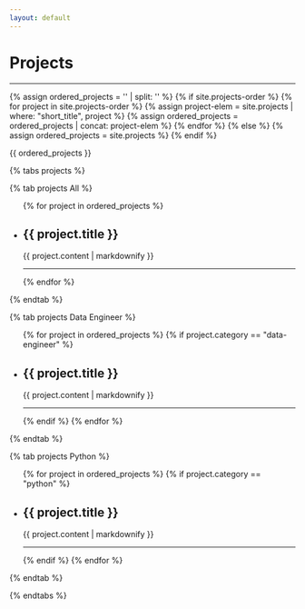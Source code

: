 ```yaml
---
layout: default
---
```


<h1>Projects</h1>

<hr>

<!-- Priority order of the projects from _config.yml -->
{% assign ordered_projects = '' | split: '' %}
{% if site.projects-order %}
    {% for project in site.projects-order %}
        {% assign project-elem = site.projects | where: "short_title", project %}
        {% assign ordered_projects = ordered_projects | concat: project-elem %}
    {% endfor %}
{% else %}
    {% assign ordered_projects = site.projects %}
{% endif %}

<p>{{ ordered_projects }}<p>

{% tabs projects %}

<!-- All projects -->
{% tab projects All %}
<ul id="allProjects">
  {% for project in ordered_projects %}
    <li class="ind-project" data-tags="{{ project.tags | join: ',' }}">
      <h2>{{ project.title }}</h2>
      <p>{{ project.content | markdownify }}</p>
    </li>
    <hr>
  {% endfor %}
</ul>
{% endtab %}

<!-- Data Engineer projects -->
{% tab projects Data Engineer %}
<ul id="dataEngineerProjects">
  {% for project in ordered_projects %}
    {% if project.category == "data-engineer" %}
      <li  class="ind-project" data-tags="{{ project.tags | join: ',' }}">
        <h2>{{ project.title }}</h2>
        <p>{{ project.content | markdownify }}</p>
      </li>
      <hr>
    {% endif %}
  {% endfor %}
</ul>
{% endtab %}

<!-- Python projects -->
{% tab projects Python %}
<ul id="pythonProjects">
  {% for project in ordered_projects %}
    {% if project.category == "python" %}
      <li  class="ind-project" data-tags="{{ project.tags | join: ',' }}">
        <h2>{{ project.title }}</h2>
        <p>{{ project.content | markdownify }}</p>
      </li>
      <hr>
    {% endif %}
  {% endfor %}
</ul>
{% endtab %}

{% endtabs %}

<!-- Filter the projects by tag -->
<script>
document.addEventListener("DOMContentLoaded", function () {
  var projects = document.querySelectorAll('.ind-project');
  var select = document.getElementById("tagSelect");

    console.log("projects: ", projects)
    select.addEventListener('change', function() {
    var filter = select.value.trim().toLowerCase();
    projects.forEach(function(project) {
      var tags = project.getAttribute('data-tags').split(',');
      var showProject = tags.some(function(tag) {
        return tag.trim().toLowerCase().includes(filter);
      });
        console.log("Filter:", filter);
        console.log("Tags:", tags);
        console.log("Show project:", showProject);
      project.style.display = showProject ? '' : 'none';
    });
    console.log("change")
  });
});
</script>